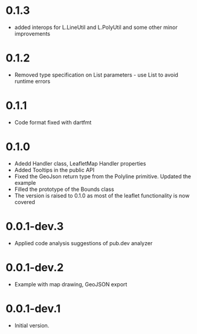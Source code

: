 # 0.1.3
* added interops for L.LineUtil and L.PolyUtil and some other minor improvements

# 0.1.2
* Removed type specification on List parameters - use List<dynamic>  to avoid runtime errors 

# 0.1.1 
* Code format fixed with dartfmt

# 0.1.0
* Adedd Handler class, LeafletMap Handler properties 
* Added Tooltips in the public API
* Fixed the GeoJson return type from the Polyline primitive. Updated the example
* Filled the prototype of the Bounds class
* The version is raised to 0.1.0 as most of the leaflet functionality is now covered

# 0.0.1-dev.3
* Applied code analysis suggestions of pub.dev analyzer

# 0.0.1-dev.2
* Example with map drawing, GeoJSON export

# 0.0.1-dev.1
* Initial version. 
  




